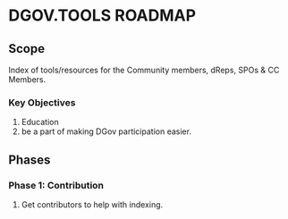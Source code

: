 # DGOV.TOOLS ROADMAP

## Scope
Index of tools/resources for the Community members, dReps, SPOs & CC Members.

### Key Objectives
1. Education 
2. be a part of making DGov participation easier.

## Phases

### **Phase 1: Contribution**
1. Get contributors to help with indexing.
